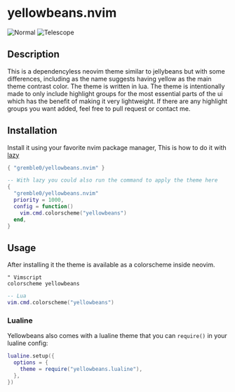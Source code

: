 # yellowbeans.nvim
![Normal](https://github.com/gremble0/yellowbeans.nvim/assets/45577341/42c1aee3-b8ad-4971-a00a-30494db2ce56)
![Telescope](https://github.com/gremble0/yellowbeans.nvim/assets/45577341/530cb1cb-4950-48c5-b96f-d64afc0d67b0)

## Description
This is a dependencyless neovim theme similar to jellybeans but with some differences, including as the name suggests having yellow as the main theme contrast color. The theme is written in lua. The theme is intentionally made to only include highlight groups for the most essential parts of the ui which has the benefit of making it very lightweight. If there are any highlight groups you want added, feel free to pull request or contact me.

## Installation
Install it using your favorite nvim package manager, This is how to do it with [lazy](https://github.com/folke/lazy.nvim)

```lua
{ "gremble0/yellowbeans.nvim" }

-- With lazy you could also run the command to apply the theme here
{
  "gremble0/yellowbeans.nvim"
  priority = 1000,
  config = function()
    vim.cmd.colorscheme("yellowbeans")
  end,
}
```

## Usage
After installing it the theme is available as a colorscheme inside neovim.

```vim
" Vimscript
colorscheme yellowbeans
```

```lua
-- Lua
vim.cmd.colorscheme("yellowbeans")
```

### Lualine
Yellowbeans also comes with a lualine theme that you can `require()` in your lualine config:

```lua
lualine.setup({
  options = {
    theme = require("yellowbeans.lualine"),
  },
})
```
